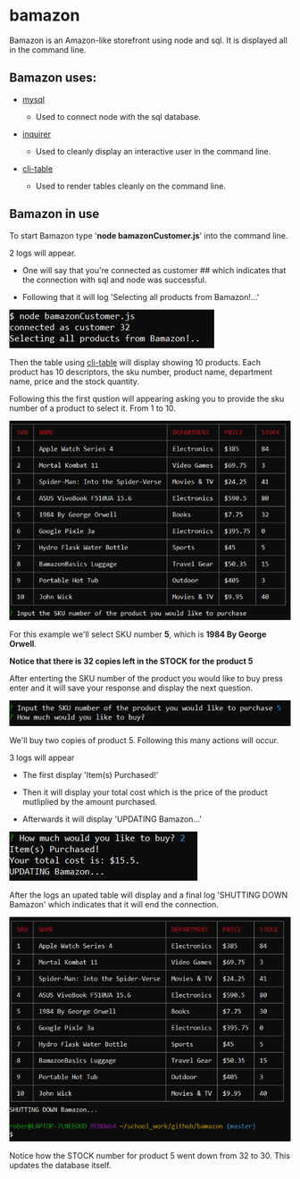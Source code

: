 # bamazon

Bamazon is an Amazon-like storefront using node and sql. It is displayed all in the command line.

## Bamazon uses: 

* [mysql](https://www.npmjs.com/package/mysql) 
    * Used to connect node with the sql database.

* [inquirer](https://www.npmjs.com/package/inquirer)
    * Used to cleanly display an interactive user in the command line.

* [cli-table](https://www.npmjs.com/package/cli-table)
    * Used to render tables cleanly on the command line.

## Bamazon in use

To start Bamazon type '**node bamazonCustomer.js**' into the command line.

2 logs will appear.

* One will say that you're connected as customer ## which indicates that the connection with sql and node was successful.

* Following that it will log 'Selecting all products from Bamazon!...'

![start log](./images/start-log.png)

Then the table using [cli-table](https://www.npmjs.com/package/cli-table) will display showing 10 products. Each product has 10 descriptors, the sku number, product name, department name, price and the stock quantity.

Following this the first qustion will appearing asking you to provide the sku number of a product to select it. From 1 to 10.

![start table](./images/start-table.png)

For this example we'll select SKU number **5**, which is **1984 By George Orwell**.

**Notice that there is 32 copies left in the STOCK for the product 5**

After enterting the SKU number of the product you would like to buy press enter and it will save your response and display the next question.

![question](./images/q.png)

We'll buy two copies of product 5. Following this many actions will occur.

3 logs will appear

* The first display 'Item(s) Purchased!'

* Then it will display your total cost which is the price of the product mutliplied by the amount purchased.

* Afterwards it will display 'UPDATING Bamazon...'

![purchase](./images/purchase.png)


After the logs an upated table will display and a final log 'SHUTTING DOWN Bamazon' which indicates that it will end the connection.

![purchase](./images/end.png)

Notice how the STOCK number for product 5 went down from 32 to 30. This updates the database itself.





